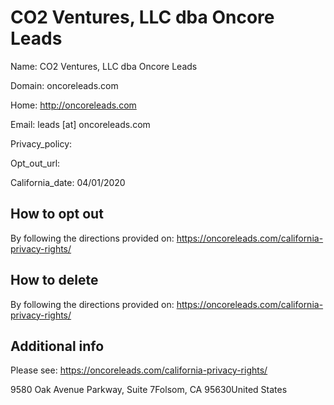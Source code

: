 
# CO2 Ventures, LLC dba Oncore Leads

Name: CO2 Ventures, LLC dba Oncore Leads

Domain: oncoreleads.com

Home: http://oncoreleads.com

Email: leads [at] oncoreleads.com

Privacy_policy: 

Opt_out_url: 

California_date: 04/01/2020



## How to opt out

By following the directions provided on: https://oncoreleads.com/california-privacy-rights/

## How to delete

By following the directions provided on: https://oncoreleads.com/california-privacy-rights/

## Additional info

Please see: https://oncoreleads.com/california-privacy-rights/

9580 Oak Avenue Parkway, Suite 7Folsom, CA 95630United States


